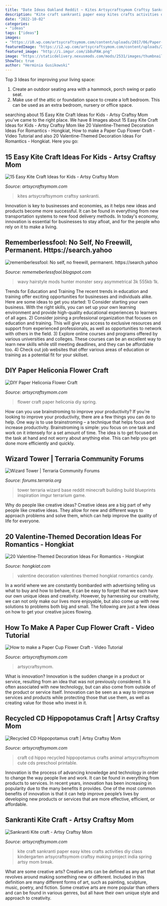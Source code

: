 ```yaml
---
title: "Date Ideas Oakland Reddit ~ Kites Artsycraftsymom Craftsy Sankranti"
description: "Kite craft sankranti paper easy kites crafts activities diy class kindergarten artsycraftsymom craftsy making project india spring artsy mom break"
date: "2022-10-02"
categories:
- "ideas"
tags: ["ideas"]
images:
- "https://i0.wp.com/artsycraftsymom.com/content/uploads/2017/06/Paper-Cup-Flower-Craft-1.jpg?fit=680%2C680&amp;ssl=1"
featuredImage: "https://i2.wp.com/artsycraftsymom.com/content/uploads/2013/11/Sankranti-Kite-craft.jpg?fit=441%2C640&amp;ssl=1"
featured_image: "http://i.imgur.com/ib8uPAW.png"
image: "https://staticdelivery.nexusmods.com/mods/2531/images/thumbnails/316/316-1539328663-1037757614.jpeg"
ShowToc: true
author: "Herminia Gusikowski"
---
```



Top 3 Ideas for improving your living space:
1. Create an outdoor seating area with a hammock, porch swing or patio seat.
2. Make use of the attic or foundation space to create a loft bedroom. This can be used as an extra bedroom, nursery or office space.

	

		
searching about 15 Easy Kite Craft Ideas for Kids - Artsy Craftsy Mom you've came to the right place. We have 8 Images about 15 Easy Kite Craft Ideas for Kids - Artsy Craftsy Mom like 20 Valentine-Themed Decoration Ideas For Romantics - Hongkiat, How to make a Paper Cup Flower Craft - Video Tutorial and also 20 Valentine-Themed Decoration Ideas For Romantics - Hongkiat. Here you go:
		
    
## 15 Easy Kite Craft Ideas For Kids - Artsy Craftsy Mom

<img loading=lazy src="https://i0.wp.com/artsycraftsymom.com/content/uploads/2015/01/15-Easy-Kite-Craft-Ideas-for-kids-pin-2.jpg?fit=700%2C1000&amp;ssl=1" onerror="this.onerror=null;this.src='https://tse4.mm.bing.net/th?id=OIP.zkCuQ_8D2oEjFTImJZEWPgHaKl&amp;pid=15.1';" alt="15 Easy Kite Craft Ideas for Kids - Artsy Craftsy Mom">

_Source: artsycraftsymom.com_

>kites artsycraftsymom craftsy sankranti. 

	

Innovation is key to businesses and economies, as it helps new ideas and products become more successful. It can be found in everything from new transportation systems to new food delivery methods. In today's economy, innovation is essential for businesses to stay afloat, and for the people who rely on it to make a living.

    
## Rememberlessfool: No Self, No Freewill, Permanent. Https://search.yahoo

<img loading=lazy src="https://staticdelivery.nexusmods.com/mods/2531/images/thumbnails/316/316-1539328663-1037757614.jpeg" onerror="this.onerror=null;this.src='https://tse4.mm.bing.net/th?id=OIP.Z4-ZRP4B0Fo_v9VyfLFllAAAAA&amp;pid=15.1';" alt="rememberlessfool: No self, no freewill, permanent. https://search.yahoo">

_Source: rememeberlessfool.blogspot.com_

>wavy hairstyle mods hunter monster sexy asymmetrical 3k 555kb 1k. 

	

Trends for Education and Training
The recent trends in education and training offer exciting opportunities for businesses and individuals alike. Here are some ideas to get you started: 1) Consider starting your own business. With the right skills, you can set up your own learning environment and provide high-quality educational experiences to learners of all ages. 2) Consider joining a professional organization that focuses on education and training. This will give you access to exclusive resources and support from experienced professionals, as well as opportunities to network with others in the field. 3) Explore online courses and programs offered by various universities and colleges. These courses can be an excellent way to learn new skills while still meeting deadlines, and they can be affordable too. 4) Check out job websites that offer various areas of education or training as a potential fit for your skillset.

    
## DIY Paper Heliconia Flower Craft

<img loading=lazy src="https://i2.wp.com/artsycraftsymom.com/content/uploads/2018/04/DIY-Spring-Felt-Heliconia-Flower-Craft-170511-1.jpg?fit=680%2C971&amp;ssl=1" onerror="this.onerror=null;this.src='https://tse4.mm.bing.net/th?id=OIP.lVu2m_EHSk8np1kxN_b77wHaKk&amp;pid=15.1';" alt="DIY Paper Heliconia Flower Craft">

_Source: artsycraftsymom.com_

>flower craft paper heliconia diy spring. 

	

How can you use brainstroming to improve your productivity?
If you're looking to improve your productivity, there are a few things you can do to help. One way is to use brainstroming – a technique that helps focus and increase productivity. Brainstroming is simple: you focus on one task and work on it intensely for a set amount of time. The idea is to get focused on the task at hand and not worry about anything else. This can help you get done more efficiently and quickly.

    
## Wizard Tower | Terraria Community Forums

<img loading=lazy src="http://i.imgur.com/ib8uPAW.png" onerror="this.onerror=null;this.src='https://tse1.mm.bing.net/th?id=OIP.EZHMZzv1JLQ3tEFPqmi0GQHaKx&amp;pid=15.1';" alt="Wizard Tower | Terraria Community Forums">

_Source: forums.terraria.org_

>tower terraria wizard base reddit minecraft building build blueprints inspiration imgur terrarium game. 

	

Why do people like creative ideas?
Creative ideas are a big part of why people like creative ideas. They allow for new and different ways to approach problems and solve them, which can help improve the quality of life for everyone.

    
## 20 Valentine-Themed Decoration Ideas For Romantics - Hongkiat

<img loading=lazy src="https://assets.hongkiat.com/uploads/valentines-day-decoration-ideas/1-valentines-day-decoration-ideas.jpg" onerror="this.onerror=null;this.src='https://tse1.mm.bing.net/th?id=OIP.a1dfWt8PjeI5v2i9eXV-lQHaKe&amp;pid=15.1';" alt="20 Valentine-Themed Decoration Ideas For Romantics - Hongkiat">

_Source: hongkiat.com_

>valentine decoration valentines themed hongkiat romantics candy. 

	

In a world where we are constantly bombarded with advertising telling us what to buy and how to behave, it can be easy to forget that we each have our own unique ideas and creativity. However, by harnessing our creativity, we can not only make our lives more enjoyable, but also come up with new solutions to problems both big and small. The following are just a few ideas on how to get your creative juices flowing.

    
## How To Make A Paper Cup Flower Craft - Video Tutorial

<img loading=lazy src="https://i0.wp.com/artsycraftsymom.com/content/uploads/2017/06/Paper-Cup-Flower-Craft-1.jpg?fit=680%2C680&amp;ssl=1" onerror="this.onerror=null;this.src='https://tse2.mm.bing.net/th?id=OIP.U7cYJIvEhI1Cv0dv5HyfqQHaHa&amp;pid=15.1';" alt="How to make a Paper Cup Flower Craft - Video Tutorial">

_Source: artsycraftsymom.com_

>artsycraftsymom. 

	

What is innovation?
Innovation is the sudden change in a product or service, resulting from an idea that was not previously considered. It is often associated with new technology, but can also come from outside of the product or service itself. Innovation can be seen as a way to improve services and products while protecting those that use them, as well as creating value for those who invest in it.

    
## Recycled CD Hippopotamus Craft | Artsy Craftsy Mom

<img loading=lazy src="https://i0.wp.com/artsycraftsymom.com/content/uploads/2015/06/CD_hippo_craft1.jpg?fit=700%2C988&amp;ssl=1" onerror="this.onerror=null;this.src='https://tse4.mm.bing.net/th?id=OIP.twB5ANppHJL5J-GYX-z-kQHaKd&amp;pid=15.1';" alt="Recycled CD Hippopotamus craft | Artsy Craftsy Mom">

_Source: artsycraftsymom.com_

>craft cd hippo recycled hippopotamus crafts animal artsycraftsymom cute cds preschool printable. 

	

Innovation is the process of advancing knowledge and technology in order to change the way people live and work. It can be found in everything from products to services. In recent years, innovation has been increasing in popularity due to the many benefits it provides. One of the most common benefits of innovation is that it can help improve people’s lives by developing new products or services that are more effective, efficient, or affordable.

    
## Sankranti Kite Craft - Artsy Craftsy Mom

<img loading=lazy src="https://i2.wp.com/artsycraftsymom.com/content/uploads/2013/11/Sankranti-Kite-craft.jpg?fit=441%2C640&amp;ssl=1" onerror="this.onerror=null;this.src='https://tse2.mm.bing.net/th?id=OIP.WHf-lwZHzd4IWOqQM_wergAAAA&amp;pid=15.1';" alt="Sankranti Kite craft - Artsy Craftsy Mom">

_Source: artsycraftsymom.com_

>kite craft sankranti paper easy kites crafts activities diy class kindergarten artsycraftsymom craftsy making project india spring artsy mom break. 

	

What are some creative arts?
Creative arts can be defined as any art that revolves around making something new or different. Included in this definition are many different forms of art, such as painting, sculpture, music, poetry, and fiction. Some creative arts are more popular than others and can be found in various genres, but all have their own unique style and approach to creativity.

